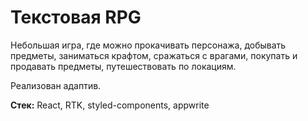 <h1>Текстовая RPG</h1>
Небольшая игра, где можно прокачивать персонажа, добывать предметы, заниматься крафтом, сражаться с врагами, покупать и продавать предметы, путешествовать по локациям.

Реализован адаптив. 

<b>Стек:</b> React, RTK, styled-components, appwrite
